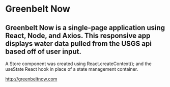 # Greenbelt Now
## Greenbelt Now is a single-page application using React, Node, and Axios. This responsive app displays water data pulled from the USGS api based off of user input. 

A Store component was created using React.createContext(); and the useState React hook in place of a state management container.

http://greenbeltnow.com